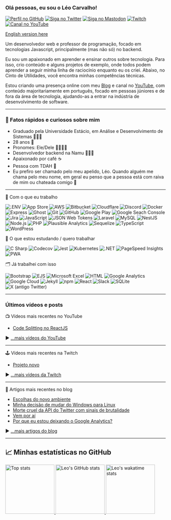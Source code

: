### Olá pessoas, eu sou o Léo Carvalho!

[![Perfil no GitHub](https://img.shields.io/github/followers/carvalholeo?style=for-the-badge&logo=github&logoColor=white)](https://github.com/carvalholeo)
[![Siga no Twitter](https://img.shields.io/twitter/follow/_carvalho_leo?style=for-the-badge&logo=x&logoColor=white)](https://twitter.com/_carvalho_leo)
[![Siga no Mastodon](https://img.shields.io/mastodon/follow/109525667964736745?domain=https%3A%2F%2Fbolha.us&style=for-the-badge&logo=mastodon&logoColor=white)](https://bolha.us/@carvalholeo)
[![Twitch](https://img.shields.io/twitch/status/carvalho_leo?style=for-the-badge&logo=twitch&logoColor=white)](https://twitch.com/carvalho_leo)
[![Canal no YouTube](https://img.shields.io/youtube/channel/subscribers/UC8c7IUMpnczt9pmsHlXYxXw?style=for-the-badge&logo=youtube&logoColor=white)](https://youtube.com/@carvalho_leo)

[English version here](README.md)

Um desenvolvedor web e professor de programação, focado em tecnologias Javascript, principalmente (mas não só) no backend.

Eu sou um apaixonado em aprender e ensinar outros sobre tecnologia. Para isso, crio conteúdo e alguns projetos de exemplo, onde todos podem aprender a seguir minha linha de raciocínio enquanto eu os criei. Abaixo, no Cinto de Utilidades, você encontra minhas competências técnicas.

Estou criando uma presença online com meu [Blog](https://leocarvalho.dev/) e canal no [YouTube](https://youtube.com/@carvalho_leo), com conteúdo majoritariamente em português, focado em pessoas júniores e de fora da área de tecnologia, ajudando-as a entrar na indústria de desenvolvimento de software.

---

### 📰 Fatos rápidos e curiosos sobre mim

- Graduado pela Universidade Estácio, em Análise e Desenvolvimento de Sistemas 🧑🏽‍🎓
- 28 anos 🎂
- Pronomes: Ele/Dele 🙆🏽‍♂️🌈
- Desenvolvedor backend na Namu 🧑🏽‍🏫
- Apaixonado por café ☕
- Pessoa com TDAH 🤔
- Eu prefiro ser chamado pelo meu apelido, Léo. Quando alguém me chama pelo meu nome, em geral eu penso que a pessoa está com raiva de mim ou chateada comigo 🥺

---

:toolbox: Com o que eu trabalho

![.ENV](https://img.shields.io/badge/.ENV-ECD53F?logo=dotenv&style=flat-square&logoColor=black)
![App Store](https://img.shields.io/badge/App%20Store-0D96F6?logo=appstore&style=flat-square&logoColor=white)
![AWS](https://img.shields.io/badge/AWS-232F3E?logo=amazonaws&style=flat-square&logoColor=white)
![Bitbucket](https://img.shields.io/badge/Bitbucket-0052CC?logo=cloudflare&style=flat-square&logoColor=white)
![Cloudflare](https://img.shields.io/badge/Cloudflare-F38020?logo=cloudflare&style=flat-square&logoColor=white)
![Discord](https://img.shields.io/badge/Discord-5865F2?logo=discord&style=flat-square&logoColor=white)
![Docker](https://img.shields.io/badge/Docker-2496ED?logo=docker&style=flat-square&logoColor=white)
![Express](https://img.shields.io/badge/Express-000000?logo=express&style=flat-square&logoColor=white)
![Ghost](https://img.shields.io/badge/Ghost-15171A?logo=ghost&style=flat-square&logoColor=white)
![Git](https://img.shields.io/badge/Git-F05032?logo=git&style=flat-square&logoColor=white)
![GitHub](https://img.shields.io/badge/GitHub-181717?logo=github&style=flat-square&logoColor=white)
![Google Play](https://img.shields.io/badge/Google%20Play-414141?logo=googleplay&style=flat-square&logoColor=white)
![Google Seach Console](https://img.shields.io/badge/Google%20Search%20Console-458CF5?logo=googlesearchconsole&style=flat-square&logoColor=white)
![Jira](https://img.shields.io/badge/Jira-0052CC?logo=jira&style=flat-square&logoColor=white)
![JavaScript](https://img.shields.io/badge/JavaScript-F7DF1E?logo=javascript&style=flat-square&logoColor=black)
![JSON Web Tokens](https://img.shields.io/badge/JSON%20Web%20Tokens-000000?logo=jsonwebtokens&style=flat-square&logoColor=white)
![Laravel](https://img.shields.io/badge/Laravel-FF2D20?logo=laravel&style=flat-square&logoColor=white)
![MySQL](https://img.shields.io/badge/MySQL-4479A1?logo=mysql&style=flat-square&logoColor=white)
![NestJS](https://img.shields.io/badge/NestJS-E0234E?logo=nestjs&style=flat-square&logoColor=white)
![Node.js](https://img.shields.io/badge/Node.js-339933?logo=nodedotjs&style=flat-square&logoColor=white)
![PHP](https://img.shields.io/badge/PHP-777BB4?logo=php&style=flat-square&logoColor=white)
![Plausible Analytics](https://img.shields.io/badge/Plausible%20Analytics-5850EC?logo=plausibleanalytics&style=flat-square&logoColor=white)
![Sequelize](https://img.shields.io/badge/Sequelize-52B0E7?logo=sequelize&style=flat-square&logoColor=white)
![TypeScript](https://img.shields.io/badge/TypeScript-3178C6?logo=typescript&style=flat-square&logoColor=white)
![WordPress](https://img.shields.io/badge/WordPress-21759B?logo=wordpress&style=flat-square&logoColor=white)

:memo: O que estou estudando / quero trabalhar

![C Sharp](https://img.shields.io/badge/C%20Sharp-512BD4?logo=csharp&style=flat-square&logoColor=white)
![Codecov](https://img.shields.io/badge/Codecov-F01F7A?logo=codecov&style=flat-square&logoColor=white)
![Jest](https://img.shields.io/badge/Jest-C21325?logo=jest&style=flat-square&logoColor=white)
![Kubernetes](https://img.shields.io/badge/Kubernetes-512BD4?logo=kubernetes&style=flat-square&logoColor=white)
![.NET](https://img.shields.io/badge/.NET-326CE5?logo=dotnet&style=flat-square&logoColor=white)
![PageSpeed Insights](https://img.shields.io/badge/PageSpeed%20Insights-4285F4?logo=pagespeedinsights&style=flat-square&logoColor=white)
![PWA](https://img.shields.io/badge/PWA-5A0FC8?logo=pwa&style=flat-square&logoColor=white)

:card_index_dividers: Já trabalhei com isso

![Bootstrap](https://img.shields.io/badge/Bootstrap-7952B3?logo=bootstrap&style=flat-square&logoColor=white)
![EJS](https://img.shields.io/badge/EJS-B4CA65?logo=ejs&style=flat-square&logoColor=black)
![Microsoft Excel](https://img.shields.io/badge/Microsfot%20Excel-217346?logo=microsoftexcel&style=flat-square&logoColor=white)
![HTML](https://img.shields.io/badge/HTML-E34F26?logo=html5&style=flat-square&logoColor=white)
![Google Analytics](https://img.shields.io/badge/Google%20Analytics-E37400?logo=googleanalytics&style=flat-square&logoColor=white)
![Google Cloud](https://img.shields.io/badge/Google%20Cloud-4285F4?logo=googlecloud&style=flat-square&logoColor=white)
![Jekyll](https://img.shields.io/badge/Jekyll-CC0000?logo=jekyll&style=flat-square&logoColor=white)
![npm](https://img.shields.io/badge/npm-CB3837?logo=npm&style=flat-square&logoColor=white)
![React](https://img.shields.io/badge/React-61DAFB?logo=react&style=flat-square&logoColor=black)
![Slack](https://img.shields.io/badge/Slack-4A154B?logo=slack&style=flat-square&logoColor=white)
![SQLite](https://img.shields.io/badge/SQLite-003B57?logo=sqlite&style=flat-square&logoColor=white)
![X (antigo Twitter)](https://img.shields.io/badge/X%20(antigo%20Twitter)-000000?logo=x&style=flat-square&logoColor=white)

---

### Últimos vídeos e posts

📺 Vídeos mais recentes no YouTube

<!-- YOUTUBE-VIDEOS-LIST:START -->
- [Code Splitting no ReactJS](https://www.youtube.com/watch?v=sIiT1HhBlG8)
<!-- YOUTUBE-VIDEOS-LIST:END -->

▶ [...mais vídeos do YouTube](https://www.youtube.com/channel/UC8c7IUMpnczt9pmsHlXYxXw?sub_confirmation=1)

---

🕹️ Vídeos mais recentes na Twitch

<!-- TWITCH-VIDEOS-LIST:START -->
- [Projeto novo](https://www.twitch.tv/videos/1881794729)
<!-- TWITCH-VIDEOS-LIST:END -->

▶ [...mais vídeos da Twitch](https://www.twitch.tv/carvalho_leo)

---

📘 Artigos mais recentes no blog

<!-- BLOG-POST-LIST:START -->
- [Escolhas do novo ambiente](https://leocarvalho.dev/escolhas-do-novo-ambiente/)
- [Minha decisão de mudar do Windows para Linux](https://leocarvalho.dev/minha-decisao-de-mudar-do-windows-para-linux/)
- [Morte cruel da API do Twitter com sinais de brutalidade](https://leocarvalho.dev/morte-cruel-da-api-do-twitter-com-sinais-de-brutalidade/)
- [Vem por aí](https://leocarvalho.dev/coming-soon/)
- [Por que eu estou deixando o Google Analytics?](https://leocarvalho.dev/por-que-eu-estou-deixando-o-google-analytics/)
<!-- BLOG-POST-LIST:END -->

▶ [...mais artigos do blog](https://leocarvalho.dev)

---

## &#x1f4c8; Minhas estatísticas no GitHub

<div>
<a href="https://github.com/anuraghazra/github-readme-stats">
  <img src="https://github-readme-stats.vercel.app/api/top-langs/?username=carvalholeo&theme=radical&layout=compact&langs_count=7" alt="Top stats" style="align: center; display: inline-block; height: 11em;"/>
</a>
<a href="https://github.com/anuraghazra/github-readme-stats">
  <img src="https://github-readme-stats.vercel.app/api?username=carvalholeo&theme=radical&count_private=true&include_all_commits=true" alt="Leo's GitHub stats" style="align: center; display: inline-block; height: 11em;" />
</a>
<a href="https://github.com/anuraghazra/github-readme-stats">
  <img src="https://github-readme-stats.vercel.app/api/wakatime?username=carvalholeo" alt="Leo's wakatime stats" style="align: center; display: inline-block; height: 11em;" />
</a>
</div>
